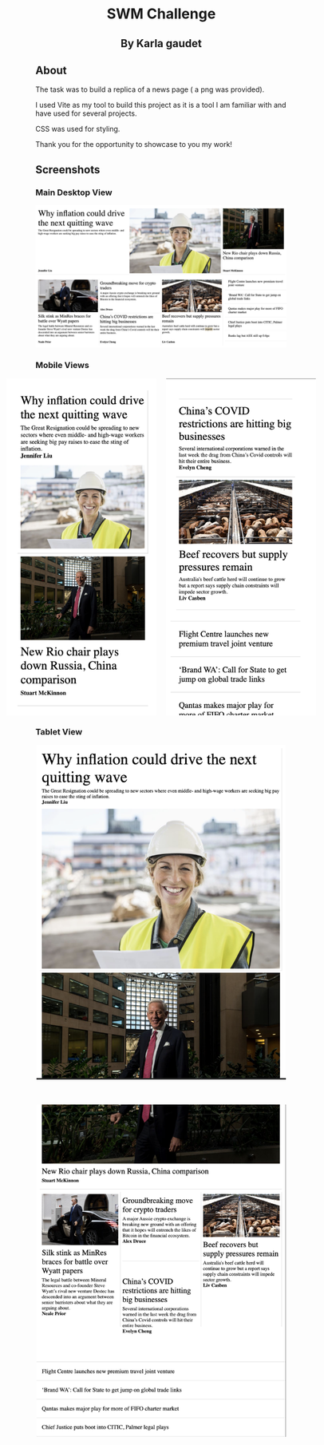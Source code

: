 <h1 align="center" id="title">SWM Challenge</h1>

<h2 align="center">By Karla gaudet</h2>

## About

The task was to build a replica of a news page ( a png was provided).

I used Vite as my tool to build this project as it is a tool I am familiar with and have used for several projects.

CSS was used for styling.

Thank you for the opportunity to showcase to you my work!

## Screenshots

### Main Desktop View

![SWM Challenge Desktop View](src/assets/screenshots/desktop.png)



### Mobile Views

<div style="display: flex; justify-content: center;">
  <img src="src/assets/screenshots/mobile-view-1.png" alt="SWM Challenge Mobile View" width="300" style="margin-right: 20px;">
  <img src="src/assets/screenshots/mobile-view-2.png" alt="SWM Challenge Mobile View" width="300">
</div>



### Tablet View

<div style="display: flex; justify-content: center;">
  <img src="src/assets/screenshots/tablet-view-1.png" alt="SWM Challenge Tablet View" width="500" style="margin-bottom: 50px;">
</div>

<div style="display: flex; justify-content: center;">
  <img src="src/assets/screenshots/tablet-view-2.png" alt="SWM Challenge Tablet View" width="500">
</div>

